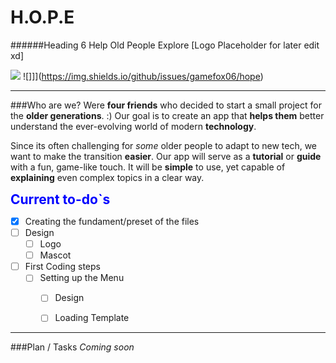 # H.O.P.E
######Heading 6 Help Old People Explore
[Logo Placeholder for later edit xd]

![](https://img.shields.io/github/stars/gamefox06) ![]]](https://img.shields.io/github/issues/gamefox06/hope)

---

###Who are we?
Were **four friends** who decided to start a small project for the **older generations**. :)
Our goal is to create an app that **helps them** better understand the ever-evolving world of modern **technology**.

Since its often challenging for *some* older people to adapt to new tech, we want to make the transition **easier**.
Our app will serve as a **tutorial** or **guide** with a fun, game-like touch. It will be **simple** to use, yet capable of **explaining** even complex topics in a clear way.


<span style="color:blue; font-size:21px;font-weight:bold">
Current to-do`s
</span>

- [x] Creating the fundament/preset of the files
- [ ] Design
    - [ ] Logo
    - [ ] Mascot
- [ ] First Coding steps
    - [ ] Setting up the Menu
        - [ ] Design
        - [ ] Loading Template


---
###Plan / Tasks
*Coming soon*
